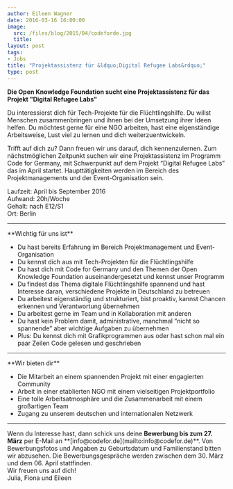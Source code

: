 ```yaml
---
author: Eileen Wagner
date: 2016-03-16 16:00:00
image:
  src: /files/blog/2015/04/codeforde.jpg
  title: 
layout: post
tags:
- Jobs
title: "Projektassistenz für &ldquo;Digital Refugee Labs&rdquo;"
type: post
---
```

<strong>Die Open Knowledge Foundation sucht eine Projektassistenz für das Projekt "Digital Refugee Labs"</strong>

Du interessierst dich für Tech-Projekte für die Flüchtlingshilfe. Du willst Menschen zusammenbringen und ihnen bei der Umsetzung ihrer Ideen helfen. Du möchtest gerne für eine NGO arbeiten, hast eine eigenständige Arbeitsweise, Lust viel zu lernen und dich weiterzuentwickeln.

Trifft auf dich zu? Dann freuen wir uns darauf, dich kennenzulernen. Zum nächstmöglichen Zeitpunkt suchen wir eine Projektassistenz im Programm Code for Germany, mit Schwerpunkt auf dem Projekt “Digital Refugee Labs” das im April startet. Haupttätigkeiten werden im Bereich des Projektmanagements und der Event-Organisation sein. 

Laufzeit: April bis September 2016<br>
Aufwand: 20h/Woche<br>
Gehalt: nach E12/S1<br>
Ort: Berlin

<hr> 
**Wichtig für uns ist**

* Du hast bereits Erfahrung im Bereich Projektmanagement und Event-Organisation
* Du kennst dich aus mit Tech-Projekten für die Flüchtlingshilfe
* Du hast dich mit Code for Germany und den Themen der Open Knowledge Foundation auseinandergesetzt und kennst unser Programm
* Du findest das Thema digitale Flüchtlingshilfe spannend und hast Interesse daran, verschiedene Projekte in Deutschland zu betreuen
* Du arbeitest eigenständig und strukturiert, bist proaktiv, kannst Chancen erkennen und Verantwortung übernehmen
* Du arbeitest gerne im Team und in Kollaboration mit anderen
* Du hast kein Problem damit, administrative, manchmal “nicht so spannende” aber wichtige Aufgaben zu übernehmen
* Plus: Du kennst dich mit Grafikprogrammen aus oder hast schon mal ein paar Zeilen Code gelesen und geschrieben

<hr>
**Wir bieten dir**

* Die Mitarbeit an einem spannenden Projekt mit einer engagierten Community
* Arbeit in einer etablierten NGO mit einem vielseitigen Projektportfolio
* Eine tolle Arbeitsatmosphäre und die Zusammenarbeit mit einem großartigen Team
* Zugang zu unserem deutschen und internationalen Netzwerk

<hr>
Wenn du Interesse hast, dann schick uns deine <b>Bewerbung bis zum 27. März</b> per E-Mail an **[info@codefor.de](mailto:info@codefor.de)**. Von Bewerbungsfotos und Angaben zu Geburtsdatum und Familienstand bitten wir abzusehen. Die Bewerbungsgespräche werden zwischen dem 30. März und dem 06. April stattfinden.<br>
Wir freuen uns auf dich!<br>
Julia, Fiona und Eileen        
